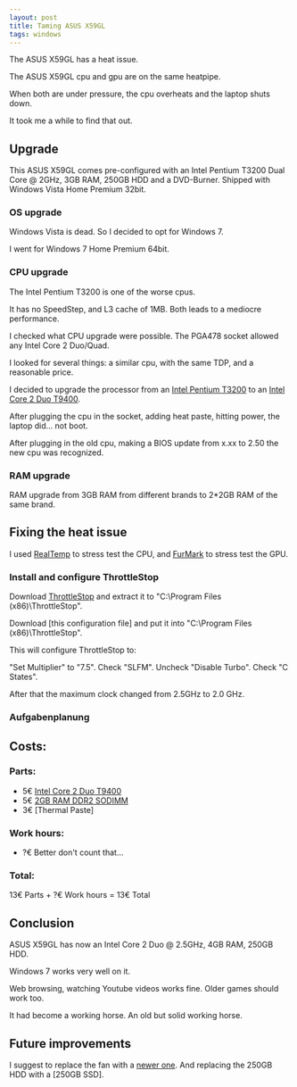 ```yaml
---
layout: post
title: Taming ASUS X59GL
tags: windows
---
```


The ASUS X59GL has a heat issue.

The ASUS X59GL cpu and gpu are on the same heatpipe.

When both are under pressure, the cpu overheats and the laptop shuts down.

It took me a while to find that out.

## Upgrade

This ASUS X59GL comes pre-configured with an Intel Pentium T3200 Dual Core @ 2GHz, 3GB RAM, 250GB HDD and a DVD-Burner. Shipped with Windows Vista Home Premium 32bit.

### OS upgrade

Windows Vista is dead. So I decided to opt for Windows 7.

I went for Windows 7 Home Premium 64bit.

### CPU upgrade

The Intel Pentium T3200 is one of the worse cpus.

It has no SpeedStep, and L3 cache of 1MB. Both leads to a mediocre performance.

I checked what CPU upgrade were possible. The PGA478 socket allowed any Intel Core 2 Duo/Quad.

I looked for several things: a similar cpu, with the same TDP, and a reasonable price.

I decided to upgrade the processor from an [Intel Pentium T3200](http://www.cpu-world.com/sspec/SL/SLAVG.html) to an [Intel Core 2 Duo T9400](http://www.cpu-world.com/sspec/SL/SLGEK.html).

After plugging the cpu in the socket, adding heat paste, hitting power, the laptop did... not boot.

After plugging in the old cpu, making a BIOS update from x.xx to 2.50 the new cpu was recognized.

### RAM upgrade

RAM upgrade from 3GB RAM from different brands to 2*2GB RAM of the same brand.

## Fixing the heat issue

I used [RealTemp](https://www.techpowerup.com/realtemp/) to stress test the CPU, and [FurMark](https://geeks3d.com/furmark/) to stress test the GPU.

### Install and configure ThrottleStop

Download [ThrottleStop](https://www.techpowerup.com/download/techpowerup-throttlestop/) and extract it to "C:\Program Files (x86)\ThrottleStop".

Download [this configuration file] and put it into "C:\Program Files (x86)\ThrottleStop".

This will configure ThrottleStop to:

"Set Multiplier" to "7.5".
Check "SLFM".
Uncheck "Disable Turbo".
Check "C States".

After that the maximum clock changed from 2.5GHz to 2.0 GHz.

### Aufgabenplanung

## Costs:

### Parts:

* 5€ [Intel Core 2 Duo T9400](https://www.ebay.de/itm/113327133419)
* 5€ [2GB RAM DDR2 SODIMM](https://www.ebay-kleinanzeigen.de/s-sortierung:preis/2gb-ram-ddr2-sodimm/k0)
* 3€ [Thermal Paste]

### Work hours:

* ?€ Better don't count that...

### Total:

13€ Parts + ?€ Work hours = 13€ Total

## Conclusion

ASUS X59GL has now an Intel Core 2 Duo @ 2.5GHz, 4GB RAM, 250GB HDD.

Windows 7 works very well on it.

Web browsing, watching Youtube videos works fine. Older games should work too.

It had become a working horse. An old but solid working horse.

## Future improvements

I suggest to replace the fan with a [newer one](https://www.ebay.de/itm/273618471582). And replacing the 250GB HDD with a [250GB SSD].
